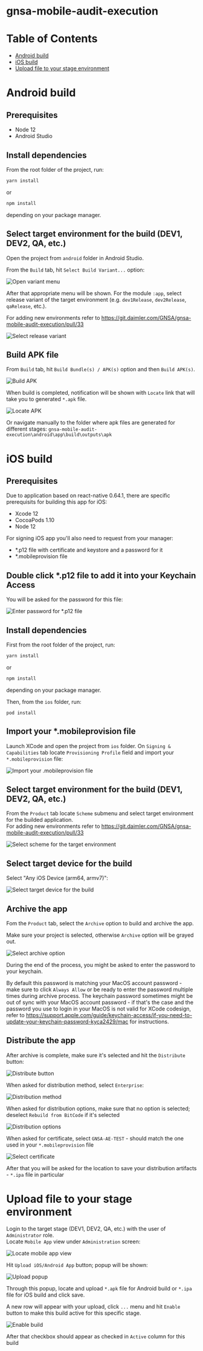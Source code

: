 # gnsa-mobile-audit-execution

# Table of Contents

* [Android build](#android-build)  
* [iOS build](#ios-build)  
* [Upload file to your stage environment](#upload-file-to-your-stage-environment)

# Android build

## Prerequisites

* Node 12
* Android Studio 

## Install dependencies

From the root folder of the project, run:

```sh
yarn install
```

or

```sh
npm install
```
depending on your package manager.

## Select target environment for the build (DEV1, DEV2, QA, etc.)

Open the project from `android` folder in Android Studio.

From the `Build` tab, hit `Select Build Variant...` option:

![Open variant menu](./readme-assets/android-variant-menu.png)

After that appropriate menu will be shown. For the module `:app`, select release variant of the target environment (e.g. `dev1Release`, `dev2Release`, `qaRelease`, etc.).

For adding new environments refer to https://git.daimler.com/GNSA/gnsa-mobile-audit-execution/pull/33

![Select release variant](./readme-assets/android-select-build.png)


## Build APK file

From `Build` tab, hit `Build Bundle(s) / APK(s)` option and then `Build APK(s)`.

![Build APK](./readme-assets/android-bundle.png)

When build is completed, notification will be shown with `Locate` link that will take you to generated `*.apk` file.

![Locate APK](./readme-assets/android-finished.png)

Or navigate manually to the folder where apk files are generated for different stages:
`gnsa-mobile-audit-execution\android\app\build\outputs\apk`

# iOS build

## Prerequisites

Due to application based on react-native 0.64.1, there are specific prerequisits for building this app for iOS:

* Xcode 12
* CocoaPods 1.10
* Node 12

For signing iOS app you'll also need to request from your manager:
* *.p12 file with certificate and keystore and a password for it
* *.mobileprovision file

## Double click *.p12 file to add it into your Keychain Access

You will be asked for the password for this file:  

![Enter password for *.p12 file](./readme-assets/ios-p12-password.jpg)

## Install dependencies

First from the root folder of the project, run:

```sh
yarn install
```

or

```sh
npm install
```
depending on your package manager.

Then, from the `ios` folder, run:
```
pod install
```

## Import your *.mobileprovision file

Launch XCode and open the project from `ios` folder. On `Signing & Capabilities` tab locate `Provisioning Profile` field and import your `*.mobileprovision` file:

![Import your .mobileprovision file](./readme-assets/ios-import-provisioning-profile.jpg)

## Select target environment for the build (DEV1, DEV2, QA, etc.)

From the `Product` tab locate `Scheme` submenu and select target environment for the builded application.  
For adding new environments refer to https://git.daimler.com/GNSA/gnsa-mobile-audit-execution/pull/33

![Select scheme for the target environment](./readme-assets/ios-select-scheme.jpg)

## Select target device for the build

Select "Any iOS Device (arm64, armv7)":

![Select target device for the build](./readme-assets/ios-target-device.jpg)

## Archive the app

Fom the `Product` tab, select the `Archive` option to build and archive the app.  

Make sure your project is selected, otherwise `Archive` option will be grayed out.

![Select archive option](./readme-assets/ios-archive.jpg)

During the end of the process, you might be asked to enter the password to your keychain.

By default this password is matching your MacOS account password - make sure to click `Always Allow` or be ready to enter the
password multiple times during archive process.
The keychain password sometimes might be out of sync with your MacOS account password - if that's the case and the password you use to login in your MacOS is not valid for XCode codesign, refer to https://support.apple.com/guide/keychain-access/if-you-need-to-update-your-keychain-password-kyca2429/mac for instructions.

## Distribute the app

After archive is complete, make sure it's selected and hit the `Distribute` button:

![Distribute button](./readme-assets/ios-distribute.jpg)

When asked for distribution method, select `Enterprise`:

![Distribution method](./readme-assets/ios-distribution-method.jpg)

When asked for distribution options, make sure that no option is selected; deselect `Rebuild from BitCode` if it's selected

![Distribution options](./readme-assets/ios-distribution-options.jpg)

When asked for certificate, select `GNSA-AE-TEST` - should match the one used in your `*.mobileprovision` file

![Select certificate](./readme-assets/ios-certificate.jpg)

After that you will be asked for the location to save your distribution artifacts - `*.ipa` file in particular

# Upload file to your stage environment

Login to the target stage (DEV1, DEV2, QA, etc.) with the user of `Administrator` role.  
Locate `Mobile App` view under `Administration` screen: 

![Locate mobile app view](./readme-assets/upload-screen.png)

Hit `Upload iOS/Android App` button; popup will be shown:

![Upload popup](./readme-assets/upload-popup.png)

Through this popup, locate and upload `*.apk` file for Android build or `*.ipa` file for iOS build and click save.

A new row will appear with your upload, click `...` menu and hit `Enable` button to make this build active for this specific stage.

![Enable build](./readme-assets/upload-enable.png)

After that checkbox should appear as checked in `Active` column for this build
